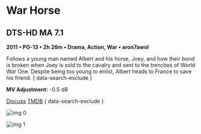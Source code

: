 # War Horse

## DTS-HD MA 7.1

**2011 • PG-13 • 2h 26m • Drama, Action, War • aron7awol**

Follows a young man named Albert and his horse, Joey, and how their bond is broken when Joey is sold to the cavalry and sent to the trenches of World War One. Despite being too young to enlist, Albert heads to France to save his friend.
{ data-search-exclude }

**MV Adjustment:** -0.5 dB

[Discuss](https://www.avsforum.com/threads/bass-eq-for-filtered-movies.2995212/post-58209000)  [TMDB](https://www.themoviedb.org/movie/57212)
{ data-search-exclude }

![img 0](https://i.imgur.com/NlhAVhI.jpg)

![img 1](https://i.imgur.com/BlHqBVT.jpg)


